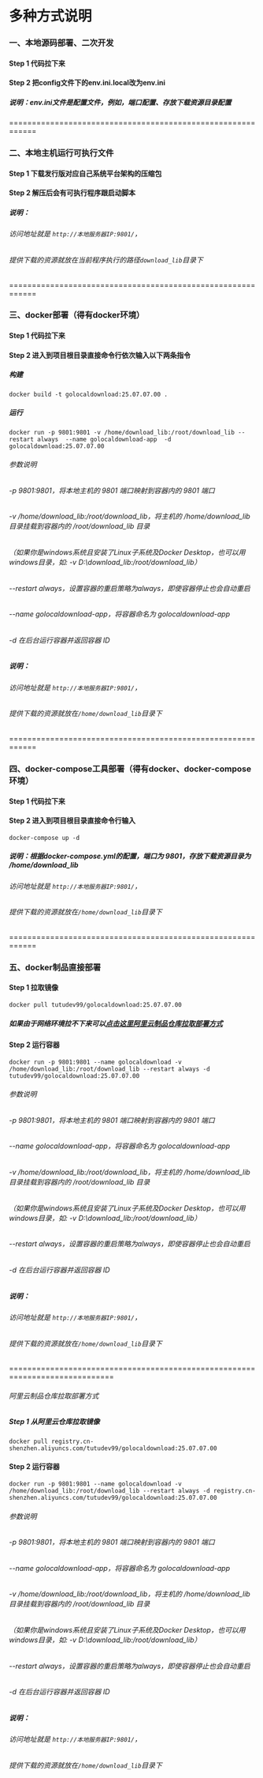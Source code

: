 # 多种方式说明

### **一、本地源码部署、二次开发**
#### Step 1 代码拉下来
#### Step 2 把config文件下的env.ini.local改为env.ini
##### 说明：env.ini文件是配置文件，例如，端口配置、存放下载资源目录配置

============================================================
### **二、本地主机运行可执行文件**
#### Step 1 下载发行版对应自己系统平台架构的压缩包
#### Step 2 解压后会有可执行程序跟启动脚本
##### 说明：
###### 访问地址就是 `http://本地服务器IP:9801/`，
###### 提供下载的资源就放在当前程序执行的路径`download_lib`目录下

============================================================
### **三、docker部署（得有docker环境）**
#### Step 1 代码拉下来
#### Step 2 进入到项目根目录直接命令行依次输入以下两条指令
##### 构建
`docker build -t golocaldownload:25.07.07.00 .` 
##### 运行
`docker run
    -p 9801:9801
    -v /home/download_lib:/root/download_lib
    --restart always 
    --name golocaldownload-app 
    -d golocaldownload:25.07.07.00`
###### 参数说明 
###### -p 9801:9801，将本地主机的 9801 端口映射到容器内的 9801 端口 
###### -v /home/download_lib:/root/download_lib，将主机的 /home/download_lib 目录挂载到容器内的 /root/download_lib 目录
###### （如果你是windows系统且安装了Linux子系统及Docker Desktop，也可以用windows目录，如: -v D:\download_lib:/root/download_lib）
###### --restart always，设置容器的重启策略为always，即使容器停止也会自动重启 
###### --name golocaldownload-app，将容器命名为 golocaldownload-app 
###### -d 在后台运行容器并返回容器 ID
##### 说明：
###### 访问地址就是 `http://本地服务器IP:9801/`，
###### 提供下载的资源就放在`/home/download_lib`目录下

============================================================
### **四、docker-compose工具部署（得有docker、docker-compose环境）**
#### Step 1 代码拉下来
#### Step 2 进入到项目根目录直接命令行输入 
`docker-compose up -d`
##### 说明：根据docker-compose.yml的配置，端口为 9801，存放下载资源目录为 /home/download_lib 
###### 访问地址就是 `http://本地服务器IP:9801/`，
###### 提供下载的资源就放在`/home/download_lib`目录下 

============================================================
### **五、docker制品直接部署**
#### Step 1 拉取镜像
`docker pull tutudev99/golocaldownload:25.07.07.00`
##### 如果由于网络环境拉不下来可以[点击这里阿里云制品仓库拉取部署方式](#section1)
#### Step 2 运行容器
`docker run
    -p 9801:9801
    --name golocaldownload
    -v /home/download_lib:/root/download_lib
    --restart always
    -d tutudev99/golocaldownload:25.07.07.00` 
###### 参数说明
###### -p 9801:9801，将本地主机的 9801 端口映射到容器内的 9801 端口
###### --name golocaldownload-app，将容器命名为 golocaldownload-app
###### -v /home/download_lib:/root/download_lib，将主机的 /home/download_lib 目录挂载到容器内的 /root/download_lib 目录
###### （如果你是windows系统且安装了Linux子系统及Docker Desktop，也可以用windows目录，如: -v D:\download_lib:/root/download_lib）
###### --restart always，设置容器的重启策略为always，即使容器停止也会自动重启
###### -d 在后台运行容器并返回容器 ID
##### 说明：
###### 访问地址就是 `http://本地服务器IP:9801/`，
###### 提供下载的资源就放在`/home/download_lib`目录下

=============================================================================

###### <a id="section1">阿里云制品仓库拉取部署方式</a>
##### Step 1 从阿里云仓库拉取镜像
`docker pull registry.cn-shenzhen.aliyuncs.com/tutudev99/golocaldownload:25.07.07.00`
#### Step 2 运行容器
`docker run
    -p 9801:9801
    --name golocaldownload
    -v /home/download_lib:/root/download_lib
    --restart always
    -d registry.cn-shenzhen.aliyuncs.com/tutudev99/golocaldownload:25.07.07.00`
###### 参数说明
###### -p 9801:9801，将本地主机的 9801 端口映射到容器内的 9801 端口
###### --name golocaldownload-app，将容器命名为 golocaldownload-app
###### -v /home/download_lib:/root/download_lib，将主机的 /home/download_lib 目录挂载到容器内的 /root/download_lib 目录
###### （如果你是windows系统且安装了Linux子系统及Docker Desktop，也可以用windows目录，如: -v D:\download_lib:/root/download_lib）
###### --restart always，设置容器的重启策略为always，即使容器停止也会自动重启
###### -d 在后台运行容器并返回容器 ID
##### 说明：
###### 访问地址就是 `http://本地服务器IP:9801/`，
###### 提供下载的资源就放在`/home/download_lib`目录下

